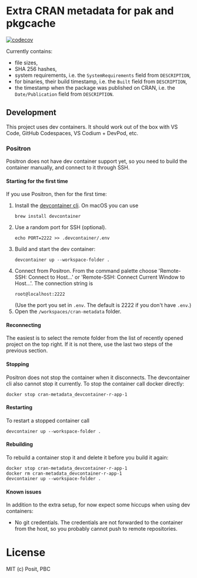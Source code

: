 # Extra CRAN metadata for pak and pkgcache

[![codecov](https://codecov.io/github/r-hub/cran-metadata/graph/badge.svg?token=QP22VG3Q51)](https://codecov.io/github/r-hub/cran-metadata?branch=main)

Currently contains:
- file sizes,
- SHA 256 hashes,
- system requirements, i.e. the `SystemRequirements` field from
  `DESCRIPTION`,
- for binaries, their build timestamp, i.e. the `Built` field from
  `DESCRIPTION`,
- the timestamp when the package was published on CRAN, i.e. the
  `Date/Publication` field from `DESCRIPTION`.

## Development

This project uses dev containers. It should work out of the box with
VS Code, GitHub Codespaces, VS Codium + DevPod, etc.

### Positron

Positron does not have dev container support yet, so you need to build the
container manually, and connect to it through SSH.

#### Starting for the first time

If you use Positron, then for the first time:
1. Install the [devcontainer cli](https://github.com/devcontainers/cli).
   On macOS you can use
   ```
   brew install devcontainer
   ```
1. Use a random port for SSH (optional).
   ```
   echo PORT=2222 >> .devcontainer/.env
   ```
1. Build and start the dev container:
   ```
   devcontainer up --workspace-folder .
   ```
1. Connect from Positron. From the command palette choose
   'Remote-SSH: Connect to Host...' or 'Remote-SSH: Connect Current Window
   to Host...'. The connection string is
   ```
   root@localhost:2222
   ```
   (Use the port you set in `.env`. The default is 2222 if you don't have
   `.env`.)
1. Open the `/workspaces/cran-metadata` folder.

#### Reconnecting

The easiest is to select the remote folder from the list of recently
opened project on the top right. If it is not there, use the last two
steps of the previous section.

#### Stopping

Positron does not stop the container when it disconnects. The devcontainer
cli also cannot stop it currently. To stop the container call docker
directly:
```
docker stop cran-metadata_devcontainer-r-app-1
```

#### Restarting

To restart a stopped container call
```
devcontainer up --workspace-folder .
```

#### Rebuilding

To rebuild a container stop it and delete it before you build it again:
```
docker stop cran-metadata_devcontainer-r-app-1
docker rm cran-metadata_devcontainer-r-app-1
devcontainer up --workspace-folder .
```

#### Known issues

In addition to the extra setup, for now expect some hiccups when using
dev containers:
* No git credentials. The credentials are not forwarded to the container
  from the host, so you probably cannot push to remote repositories.

# License

MIT (c) Posit, PBC
